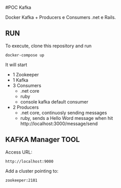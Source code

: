 #POC Kafka


Docker Kafka + Producers e Consumers .net e Rails.


## RUN

To execute, clone this repository and run

```
docker-compose up
```

It will start
- 1 Zookeeper
- 1 Kafka
- 3 Consumers
  - .net core
  - ruby
  - console kafka default consumer
- 2 Producers
  - .net core, continuosly sending messages
  - ruby, sends a Hello Word message when hit http://localhost:3000/message/send



## KAFKA Manager TOOL

Access URL:

```http://localhost:9000```

Add a cluster pointing to:

```zookeeper:2181```


